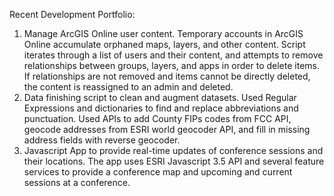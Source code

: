 Recent Development Portfolio:
1.   Manage ArcGIS Online user content.  Temporary accounts in ArcGIS Online accumulate orphaned maps, layers, and other content.  Script iterates through a list of users and their content, and attempts to remove relationships between groups, layers, and apps in order to delete items.  If relationships are not removed and items cannot be directly deleted, the content is reassigned to an admin and deleted.  
2.   Data finishing script to clean and augment datasets.  Used Regular Expressions and dictionaries to find and replace abbreviations and punctuation.  Used APIs to add County FIPs codes from FCC API, geocode addresses from ESRI world geocoder API, and fill in missing address fields with reverse geocoder.   
3.  Javascript App to provide real-time updates of conference sessions and their locations.  The app uses ESRI Javascript 3.5 API and several feature services to provide a conference map and upcoming and current sessions at a conference.  
